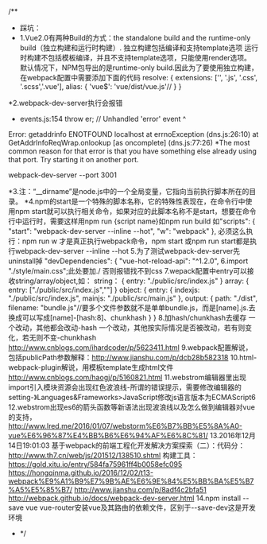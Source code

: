 /**
 * 踩坑：
 * 1.Vue2.0有两种Build的方式：the standalone build and the runtime-only build（独立构建和运行时构建）.
  独立构建包括编译和支持template选项
  运行时构建不包括模板编译，并且不支持template选项，只能使用render选项。
  默认情况下，NPM包导出的是runtime-only build.因此为了要使用独立构建，在webpack配置中需要添加下面的代码
 resolve: {
        extensions: ['', '.js', '.css', '.scss','.vue'],
        alias: {
            'vue$': 'vue/dist/vue.js'//
        }
    }

 *2.webpack-dev-server执行会报错
 * events.js:154
 throw er; // Unhandled 'error' event
 ^

 Error: getaddrinfo ENOTFOUND localhost
 at errnoException (dns.js:26:10)
 at GetAddrInfoReqWrap.onlookup [as oncomplete] (dns.js:77:26)
 *The most common reason for that error is that you have something else already using that port. Try starting it on another port.

 webpack-dev-server --port 3001
 
 *3.注：“__dirname”是node.js中的一个全局变量，它指向当前执行脚本所在的目录。
 *4.npm的start是一个特殊的脚本名称，它的特殊性表现在，在命令行中使用npm start就可以执行相关命令，如果对应的此脚本名称不是start，想要在命令行中运行时，需要这样用npm run {script name}如npm run build
 如"scripts": {
      "start": "webpack-dev-server --inline --hot",
      "w": "webpack"
    },
    必须这么执行：npm run w 才是真正执行webpack命令，npm start 或npm run start都是执行webpack-dev-server --inline --hot
    5.为了测试webpack-dev-server先uninstall掉 "devDependencies": {
                                           "vue-hot-reload-api": "^1.2.0",
    6.import "./style/main.css";此处要加./   否则报错找不到css
    7.wepack配置中entry可以接收string/array/object,如：
    string：
    {
    entry: "./public/src/index.js"
    }
    array: 
    {
    entry: ["./public/src/index.js",""]
    }
    object:
    {
    entry: {
    indexjs: "./public/src/index.js",
    mainjs: "./public/src/main.js"
    },
    output: {
    path: "./dist",
    filename: "bundle.js"//要多个文件参数就不是单单bundle.js，而是[name].js.去换成可以写成[name]-[hash:8]、chunkhash
    }
    }
    8.加hash/chunkhash去缓存
    一个改动，其他都会改动-hash
    一个改动，其他按实际情况是否被改动，若有则变化，若无则不变-chunkhash
    http://www.cnblogs.com/ihardcoder/p/5623411.html
    9.webpack配置解说，包括publicPath参数解释：http://www.jianshu.com/p/dcb28b582318
    10.html-webpack-plugin解说，用模板template生成html文件
    http://www.cnblogs.com/haogj/p/5160821.html
    11.webstrom编辑器里出现import引入模块资源会出现红色波浪线-所谓的错误提示，需要修改编辑器的setting-》Languages&Frameworks>JavaScript修改js语言版本为ECMAScript6
    12.webstrom出现es6的箭头函数等新语法出现波浪线以及怎么做到编辑器对vue的支持， http://www.lred.me/2016/01/07/webstorm%E6%B7%BB%E5%8A%A0-vue%E6%96%87%E4%BB%B6%E6%94%AF%E6%8C%81/
    13.2016年12月14日19:01:03
    基于webpack的前端工程化开发解决方案探索（二）：代码分：http://www.th7.cn/web/js/201512/138510.shtml
    构建工具：https://gold.xitu.io/entry/584fa75961ff4b0058efc095
    https://hongqinma.github.io/2016/12/02/t13-webpack%E9%A1%B9%E7%9B%AE%E6%9E%84%E5%BB%BA%E5%B7%A5%E5%85%B7/
    http://www.jianshu.com/p/8adf4c2bfa51
    http://webpack.github.io/docs/webpack-dev-server.html
    14.npm install --save vue vue-router安装vue及其路由的依赖文件，区别于--save-dev这是开发环境
 * */